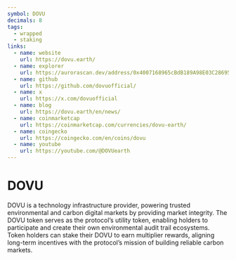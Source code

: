 ```yaml
---
symbol: DOVU
decimals: 8
tags:
  - wrapped
  - staking
links:
  - name: website
    url: https://dovu.earth/
  - name: explorer
    url: https://aurorascan.dev/address/0x4007168965cBdB189A98E03C28695F900D92a11E
  - name: github
    url: https://github.com/dovuofficial/
  - name: x
    url: https://x.com/dovuofficial
  - name: blog
    url: https://dovu.earth/en/news/
  - name: coinmarketcap
    url: https://coinmarketcap.com/currencies/dovu-earth/
  - name: coingecko
    url: https://coingecko.com/en/coins/dovu
  - name: youtube
    url: https://youtube.com/@DOVUearth
---
```


# DOVU

DOVU is a technology infrastructure provider, powering trusted environmental and carbon digital markets by providing market integrity. The DOVU token serves as the protocol’s utility token, enabling holders to participate and create their own environmental audit trail ecosystems. Token holders can stake their DOVU to earn multiplier rewards, aligning long-term incentives with the protocol’s mission of building reliable carbon markets.

